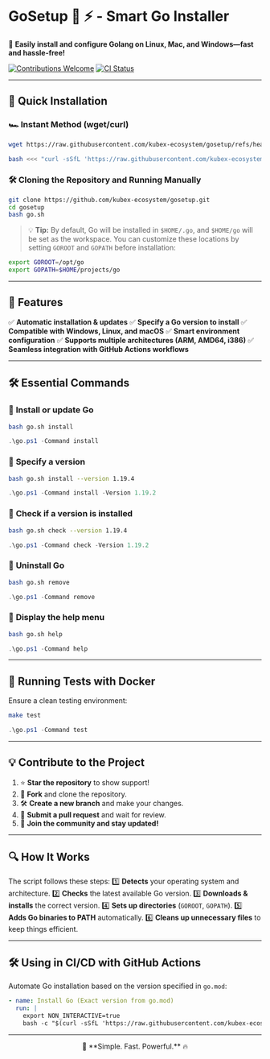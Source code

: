 # **GoSetup 🐹 ⚡ - Smart Go Installer**

🚀 **Easily install and configure Golang on Linux, Mac, and Windows—fast and hassle-free!**


[![Contributions Welcome](https://img.shields.io/badge/contributions-welcome-brightgreen.svg?style=flat)](https://github.com/kubex-ecosystem/gosetup)
[![CI Status](https://github.com/kubex-ecosystem/gosetup/actions/workflows/test.yml/badge.svg)](https://github.com/kubex-ecosystem/gosetup/actions/workflows/test.yml)

---

## 🚀 **Quick Installation**

### 🏎️ **Instant Method (wget/curl)**

```bash
wget https://raw.githubusercontent.com/kubex-ecosystem/gosetup/refs/heads/main/go.sh && bash gosetup.sh
```

```bash
bash <<< "curl -sSfL 'https://raw.githubusercontent.com/kubex-ecosystem/gosetup/refs/heads/main/go.sh' | bash"
```

### 🛠️ **Cloning the Repository and Running Manually**

```bash
git clone https://github.com/kubex-ecosystem/gosetup.git
cd gosetup
bash go.sh
```

> 💡 **Tip:** By default, Go will be installed in `$HOME/.go`, and `$HOME/go` will be set as the workspace.
> You can customize these locations by setting `GOROOT` and `GOPATH` before installation:

```bash
export GOROOT=/opt/go
export GOPATH=$HOME/projects/go
```

---

## 🎯 **Features**

✅ **Automatic installation & updates**
✅ **Specify a Go version to install**
✅ **Compatible with Windows, Linux, and macOS**
✅ **Smart environment configuration**
✅ **Supports multiple architectures (ARM, AMD64, i386)**
✅ **Seamless integration with GitHub Actions workflows**

---

## 🛠️ **Essential Commands**

### 🔹 **Install or update Go**

```bash
bash go.sh install
```

```powershell
.\go.ps1 -Command install
```

### 🔹 **Specify a version**

```bash
bash go.sh install --version 1.19.4
```

```powershell
.\go.ps1 -Command install -Version 1.19.2
```

### 🔹 **Check if a version is installed**

```bash
bash go.sh check --version 1.19.4
```

```powershell
.\go.ps1 -Command check -Version 1.19.2
```

### 🔹 **Uninstall Go**

```bash
bash go.sh remove
```

```powershell
.\go.ps1 -Command remove
```

### 🔹 **Display the help menu**

```bash
bash go.sh help
```

```powershell
.\go.ps1 -Command help
```

---

## 🐳 **Running Tests with Docker**

Ensure a clean testing environment:

```bash
make test
```

```powershell
.\go.ps1 -Command test
```

---

## 💡 **Contribute to the Project**

1. ⭐ **Star the repository** to show support!
2. 🔄 **Fork** and clone the repository.
3. 🛠️ **Create a new branch** and make your changes.
4. 📌 **Submit a pull request** and wait for review.
5. 🎉 **Join the community and stay updated!**

---

## 🔍 **How It Works**

The script follows these steps:
1️⃣ **Detects** your operating system and architecture.
2️⃣ **Checks** the latest available Go version.
3️⃣ **Downloads & installs** the correct version.
4️⃣ **Sets up directories** (`GOROOT`, `GOPATH`).
5️⃣ **Adds Go binaries to PATH** automatically.
6️⃣ **Cleans up unnecessary files** to keep things efficient.

---

## 🛠️ **Using in CI/CD with GitHub Actions**

Automate Go installation based on the version specified in `go.mod`:

```yaml
- name: Install Go (Exact version from go.mod)
  run: |
    export NON_INTERACTIVE=true
    bash -c "$(curl -sSfL 'https://raw.githubusercontent.com/kubex-ecosystem/gosetup/main/go.sh')" -s --version "$(grep '^go ' go.mod | awk '{print $2}')"
```

---

<!-- markdownlint-disable MD033 -->
<p align="center">🚀 **Simple. Fast. Powerful.** 🔥</p>
